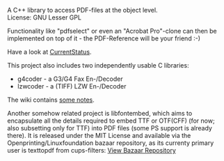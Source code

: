 A C++ library to access PDF-files at the object level.  
License: GNU Lesser GPL

Functionality like "pdfselect" or even an "Acrobat Pro"-clone can then be implemented on top of it - the PDF-Reference will be your friend :-)

Have a look at [CurrentStatus](https://github.com/smilingthax/unpdf/wiki/CurrentStatus). 

This project also includes two independently usable C libraries: 
 * g4coder - a G3/G4 Fax En-/Decoder
 * lzwcoder - a (TIFF) LZW En-/Decoder
 
The wiki contains [some notes](https://github.com/smilingthax/unpdf/wiki/g4lzw).

Another somehow related project is libfontembed, which aims to encapsulate all the details required to embed TTF or OTF(CFF) (for now; also subsetting only for TTF) into PDF files (some PS support is already there). It is released under the MIT License and available via the Openprinting/Linuxfoundation bazaar repository, as its currenty primary user is texttopdf from cups-filters:  [View Bazaar Repository](http://bzr.linuxfoundation.org/loggerhead/openprinting/cups-filters/files/head:/filter/fontembed/)
